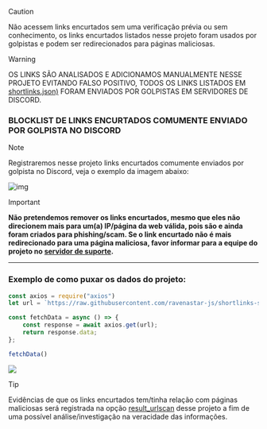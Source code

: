 > [!CAUTION]
> Não acessem links encurtados sem uma verificação prévia ou sem conhecimento, os links encurtados listados nesse projeto foram usados por golpistas e podem ser redirecionados para páginas maliciosas.

> [!WARNING]  
> OS LINKS SÃO ANALISADOS E ADICIONAMOS MANUALMENTE NESSE PROJETO EVITANDO FALSO POSITIVO, TODOS OS LINKS LISTADOS EM [shortlinks.json)](/scams/shortlinks.json) FORAM ENVIADOS POR GOLPISTAS EM SERVIDORES DE DISCORD.

### BLOCKLIST DE LINKS ENCURTADOS COMUMENTE ENVIADO POR GOLPISTA NO DISCORD

> [!NOTE]
> Registraremos nesse projeto links encurtados comumente enviados por golpista no Discord, veja o exemplo da imagem abaixo:

![img](https://i.imgur.com/8KHcjBx.png)


> [!IMPORTANT] 
> **️Não pretendemos remover os links encurtados, mesmo que eles não direcionem mais para um(a) IP/página da web válida, pois são e ainda foram criados para phishing/scam. Se o link encurtado não é mais redirecionado para uma página maliciosa, favor informar para a equipe do projeto no [servidor de suporte](https://discord.gg/PGmfDBSXC7).**
---
### Exemplo de como puxar os dados do projeto:
```javascript
const axios = require("axios")
let url = `https://raw.githubusercontent.com/ravenastar-js/shortlinks-scams/main/scams/shortlinks.json`

const fetchData = async () => {
    const response = await axios.get(url);
    return response.data;
};

fetchData()
```
<a href="https://www.npmjs.com/package/axios" target="_blank"><img src="https://img.shields.io/badge/-axios-c40404?style=flat-square&labelColor=c40404&logo=npm&logoColor=white&link=https://www.npmjs.com/package/axios"/></a>

> [!TIP]
> Evidências de que os links encurtados tem/tinha relação com páginas maliciosas será registrada na opção [result_urlscan](/scams/shortlinks.json) desse projeto a fim de uma possível análise/investigação na veracidade das informações.

